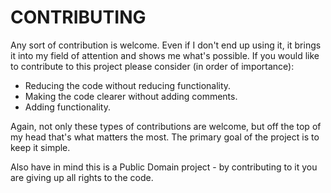 # CONTRIBUTING
Any sort of contribution is welcome. Even if I don't end up using it, it brings it into my field of attention and shows me what's possible. If you would like to contribute to this project please consider (in order of importance):
* Reducing the code without reducing functionality.
* Making the code clearer without adding comments.
* Adding functionality.

Again, not only these types of contributions are welcome, but off the top of my head that's what matters the most. The primary goal of the project is to keep it simple.

Also have in mind this is a Public Domain project - by contributing to it you are giving up all rights to the code.
